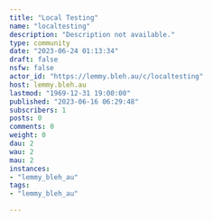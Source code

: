 ```yaml
---
title: "Local Testing" 
name: "localtesting"
description: "Description not available."
type: community
date: "2023-06-24 01:13:34"
draft: false
nsfw: false
actor_id: "https://lemmy.bleh.au/c/localtesting"
host: lemmy.bleh.au
lastmod: "1969-12-31 19:00:00"
published: "2023-06-16 06:29:48"
subscribers: 1
posts: 0
comments: 0
weight: 0
dau: 2
wau: 2
mau: 2
instances:
- "lemmy_bleh_au"
tags: 
- "lemmy_bleh_au"

---
```

